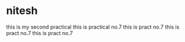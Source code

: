 # nitesh
this is my second practical
this is practical no.7
this is pract no.7
this is pract no.7
this is pract no.7
